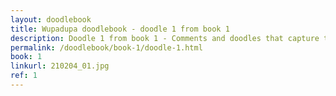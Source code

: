 ```yaml
---
layout: doodlebook
title: Wupadupa doodlebook - doodle 1 from book 1
description: Doodle 1 from book 1 - Comments and doodles that capture the essence of this event  
permalink: /doodlebook/book-1/doodle-1.html
book: 1
linkurl: 210204_01.jpg
ref: 1
---	  
```

																																																																							